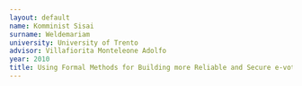 ```yaml
---
layout: default 
name: Komminist Sisai
surname: Weldemariam
university: University of Trento
advisor: Villafiorita Monteleone Adolfo
year: 2010
title: Using Formal Methods for Building more Reliable and Secure e-voting Systems
---
```

